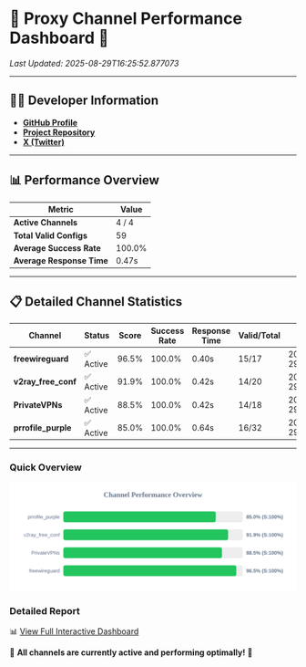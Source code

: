 # 🌟 Proxy Channel Performance Dashboard 🌟

_Last Updated: 2025-08-29T16:25:52.877073_

---

## 👩‍💻 Developer Information

- **[GitHub Profile](https://github.com/4n0nymou3)**  
- **[Project Repository](https://github.com/4n0nymou3/multi-proxy-config-fetcher)**  
- **[X (Twitter)](https://x.com/4n0nymou3)**  

---

## 📊 Performance Overview

| Metric                | Value       |
|-----------------------|-------------|
| **Active Channels**   | 4 / 4       |
| **Total Valid Configs** | 59          |
| **Average Success Rate** | 100.0%      |
| **Average Response Time** | 0.47s       |

---

## 📋 Detailed Channel Statistics

| Channel          | Status     | Score  | Success Rate | Response Time | Valid/Total | Last Success               |
|------------------|------------|--------|--------------|---------------|-------------|----------------------------|
| **freewireguard**  | ✅ Active  | 96.5%  | 100.0% | 0.40s         | 15/17       | 2025-08-29T16:25:52.875351 |
| **v2ray_free_conf**  | ✅ Active  | 91.9%  | 100.0% | 0.42s         | 14/20       | 2025-08-29T16:25:51.989834 |
| **PrivateVPNs**  | ✅ Active  | 88.5%  | 100.0% | 0.42s         | 14/18       | 2025-08-29T16:25:52.442971 |
| **prrofile_purple**  | ✅ Active  | 85.0%  | 100.0% | 0.64s         | 16/32       | 2025-08-29T16:25:51.499946 |

---

### Quick Overview
<div align="center">
  <a href="https://raw.githubusercontent.com/nullluser/NullRepo/refs/heads/main/assets/channel_stats_chart.svg">
    <img src="https://raw.githubusercontent.com/nullluser/NullRepo/refs/heads/main/assets/channel_stats_chart.svg" alt="Source Performance Statistics" width="800">
  </a>
</div>

### Detailed Report
📊 [View Full Interactive Dashboard](https://htmlpreview.github.io/?https://github.com/nullluser/NullRepo/blob/main/assets/performance_report.html)

🎉 **All channels are currently active and performing optimally!** 🎉
